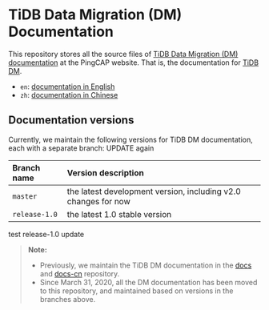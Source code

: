 # TiDB Data Migration (DM) Documentation

This repository stores all the source files of [TiDB Data Migration (DM) documentation](https://pingcap.com/docs/tidb-data-migration/stable/) at the PingCAP website. That is, the documentation for [TiDB DM](https://github.com/pingcap/dm).

- `en`: [documentation in English](/en/TOC.md)
- `zh`: [documentation in Chinese](/zh/TOC.md)

## Documentation versions

Currently, we maintain the following versions for TiDB DM documentation, each with a separate branch: UPDATE again

| Branch name | Version description |
| :--- | :-- |
| `master` | the latest development version, including v2.0 changes for now |
| `release-1.0` | the latest 1.0 stable version |

test release-1.0 update

> **Note:**
>
> - Previously, we maintain the TiDB DM documentation in the [docs](https://github.com/pingcap/docs) and [docs-cn](https://github.com/pingcap/docs-cn) repository.
> - Since March 31, 2020, all the DM documentation has been moved to this repository, and maintained based on versions in the branches above.
